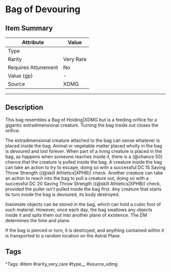 # Bag of Devouring

## Item Summary

| Attribute            | Value                        |
|----------------------|------------------------------|
| Type                 |   |
| Rarity               | Very Rare             |
| Requires Attunement  | No                |
| Value (gp)           | -    |
| Source               | XDMG |

---

## Description

This bag resembles a Bag of Holding|XDMG but is a feeding orifice for a gigantic extradimensional creature. Turning the bag inside out closes the orifice.

The extradimensional creature attached to the bag can sense whatever is placed inside the bag. Animal or vegetable matter placed wholly in the bag is devoured and lost forever. When part of a living creature is placed in the bag, as happens when someone reaches inside it, there is a {@chance 50} chance that the creature is pulled inside the bag. A creature inside the bag can take an action to try to escape, doing so with a successful DC 15 Saving Throw Strength ({@skill Athletics|XPHB}) check. Another creature can take an action to reach into the bag to pull a creature out, doing so with a successful DC 20 Saving Throw Strength ({@skill Athletics|XPHB}) check, provided the puller isn't pulled inside the bag first. Any creature that starts its turn inside the bag is devoured, its body destroyed.

Inanimate objects can be stored in the bag, which can hold a cubic foot of such material. However, once each day, the bag swallows any objects inside it and spits them out into another plane of existence. The DM determines the time and plane.

If the bag is pierced or torn, it is destroyed, and anything contained within it is transported to a random location on the Astral Plane.

## Tags

^Tags: #item #rarity_very_rare #type__ #source_xdmg